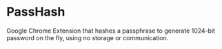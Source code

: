 PassHash
========

Google Chrome Extension that hashes a passphrase to generate 1024-bit password on the fly, using no storage or communication.

